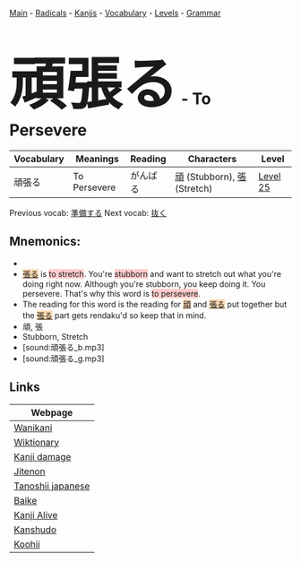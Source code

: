 <style> bigfont {font-size: 100px}</style>
[Main](../README.md) -
[Radicals](../radicals.md) -
[Kanjis](../kanjis.md) -
[Vocabulary](../vocabulary.md) -
[Levels](../levels.md) -
[Grammar](../grammar.md)
# <bigfont> 頑張る</bigfont> - To Persevere 

| Vocabulary | Meanings | Reading | Characters | Level |
| --- | --- | --- | --- | --- |
| 頑張る | To Persevere | がんばる |  [頑](../kanjis/頑.md) (Stubborn), [張](../kanjis/張.md) (Stretch) | [Level 25](../levels/wk_level25.md) |

Previous vocab: [準備する](準備する.md) Next vocab: [抜く](抜く.md) 

## Mnemonics:

* 
* <span style="background-color:#fed8b1"> [張る](https://jisho.org/search/張る)</span> is <span style="background-color:#ffcccb"> to stretch</span>. You're <span style="background-color:#ffcccb"> stubborn</span> and want to stretch out what you're doing right now. Although you're stubborn, you keep doing it. You persevere. That's why this word is <span style="background-color:#ffcccb"> to persevere</span>.
* The reading for this word is the reading for <span style="background-color:#fed8b1"> [頑](https://jisho.org/search/頑)</span> and <span style="background-color:#fed8b1"> [張る](https://jisho.org/search/張る)</span> put together but the <span style="background-color:#fed8b1"> [張る](https://jisho.org/search/張る)</span> part gets rendaku'd so keep that in mind.
* 頑, 張
* Stubborn, Stretch
* [sound:頑張る_b.mp3]
* [sound:頑張る_g.mp3]


## Links 

| Webpage |
| --- |
| [Wanikani          ](https://www.wanikani.com/kanji/頑張る) |
| [Wiktionary        ](https://en.wiktionary.org/wiki/頑張る) |
| [Kanji damage      ](http://www.kanjidamage.com/kanji/search?utf8=✓&q=頑張る) |
| [Jitenon           ](https://jitenon.com/kanji/頑張る) |
| [Tanoshii japanese ](https://www.tanoshiijapanese.com/dictionary/kanji.cfm?k=頑張る) |
| [Baike             ](https://baike.baidu.com/item/頑張る) |
| [Kanji Alive       ](https://app.kanjialive.com/頑張る) |
| [Kanshudo          ](https://www.kanshudo.com/searchmn?q=頑張る) |
| [Koohii            ](https://kanji.koohii.com/study/kanji/頑張る) |

